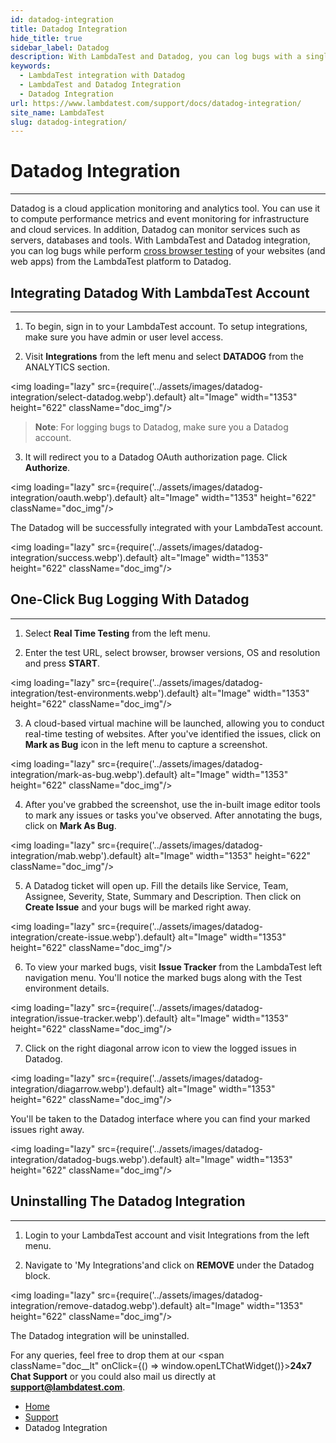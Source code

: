 ```yaml
---
id: datadog-integration
title: Datadog Integration
hide_title: true
sidebar_label: Datadog
description: With LambdaTest and Datadog, you can log bugs with a single click while performing cross-browser testing. Capture screenshots, highlight bugs, and send them directly from the LambdaTest platform to Datadog.
keywords:
  - LambdaTest integration with Datadog
  - LambdaTest and Datadog Integration
  - Datadog Integration
url: https://www.lambdatest.com/support/docs/datadog-integration/
site_name: LambdaTest
slug: datadog-integration/
---
```


<script type="application/ld+json"
      dangerouslySetInnerHTML={{ __html: JSON.stringify({
       "@context": "https://schema.org",
        "@type": "BreadcrumbList",
        "itemListElement": [{
          "@type": "ListItem",
          "position": 1,
          "name": "Home",
          "item": "https://www.lambdatest.com"
        },{
          "@type": "ListItem",
          "position": 2,
          "name": "Support",
          "item": "https://www.lambdatest.com/support/docs/"
        },{
          "@type": "ListItem",
          "position": 3,
          "name": "Datadog Integration",
          "item": "https://www.lambdatest.com/support/docs/datadog-integration/"
        }]
      })
    }}
></script>

# Datadog Integration
***

Datadog is a cloud application monitoring and analytics tool. You can use it to compute performance metrics and event monitoring for infrastructure and cloud services. In addition, Datadog can monitor services such as servers, databases and tools. With LambdaTest and Datadog integration, you can log bugs while perform [cross browser testing](https://www.lambdatest.com/) of your websites (and web apps) from the LambdaTest platform to Datadog.

## Integrating Datadog With LambdaTest Account
***

1. To begin, sign in to your LambdaTest account. To setup integrations, make sure you have admin or user level access.

2. Visit **Integrations** from the left menu and select **DATADOG** from the ANALYTICS section.

<img loading="lazy" src={require('../assets/images/datadog-integration/select-datadog.webp').default} alt="Image" width="1353" height="622"  className="doc_img"/>

>**Note**: For logging bugs to Datadog, make sure you a Datadog account.

3. It will redirect you to a Datadog OAuth authorization page. Click **Authorize**.

<img loading="lazy" src={require('../assets/images/datadog-integration/oauth.webp').default} alt="Image" width="1353" height="622"  className="doc_img"/>


The Datadog will be successfully integrated with your LambdaTest account.

<img loading="lazy" src={require('../assets/images/datadog-integration/success.webp').default} alt="Image" width="1353" height="622"  className="doc_img"/>


## One-Click Bug Logging With Datadog
***

1. Select **Real Time Testing** from the left menu.

2. Enter the test URL, select browser, browser versions, OS and resolution and press **START**.

<img loading="lazy" src={require('../assets/images/datadog-integration/test-environments.webp').default} alt="Image" width="1353" height="622"  className="doc_img"/>

3. A cloud-based virtual machine will be launched, allowing you to conduct real-time testing of websites. After you've identified the issues, click on **Mark as Bug** icon in the left menu to capture a screenshot.  

<img loading="lazy" src={require('../assets/images/datadog-integration/mark-as-bug.webp').default} alt="Image" width="1353" height="622"  className="doc_img"/>

4. After you've grabbed the screenshot, use the in-built image editor tools to mark any issues or tasks you've observed. After annotating the bugs, click on **Mark As Bug**.

<img loading="lazy" src={require('../assets/images/datadog-integration/mab.webp').default} alt="Image" width="1353" height="622"  className="doc_img"/>

5. A Datadog ticket will open up. Fill the details like Service, Team, Assignee, Severity, State, Summary and Description. Then click on **Create Issue** and your bugs will be marked right away.

<img loading="lazy" src={require('../assets/images/datadog-integration/create-issue.webp').default} alt="Image" width="1353" height="622"  className="doc_img"/>


6. To view your marked bugs, visit **Issue Tracker** from the LambdaTest left navigation menu. You'll notice the marked bugs along with the Test environment details.

<img loading="lazy" src={require('../assets/images/datadog-integration/issue-tracker.webp').default} alt="Image" width="1353" height="622"  className="doc_img"/>

7. Click on the right diagonal arrow icon to view the logged issues in Datadog. 

<img loading="lazy" src={require('../assets/images/datadog-integration/diagarrow.webp').default} alt="Image" width="1353" height="622"  className="doc_img"/>

You'll be taken to the Datadog interface where you can find your marked issues right away. 

<img loading="lazy" src={require('../assets/images/datadog-integration/datadog-bugs.webp').default} alt="Image" width="1353" height="622"  className="doc_img"/>

## Uninstalling The Datadog Integration
***

1. Login to your LambdaTest account and visit Integrations from the left menu.

2. Navigate to 'My Integrations'and click on **REMOVE** under the Datadog block.

<img loading="lazy" src={require('../assets/images/datadog-integration/remove-datadog.webp').default} alt="Image" width="1353" height="622"  className="doc_img"/>

The Datadog integration will be uninstalled.

>
For any queries, feel free to drop them at our <span className="doc__lt" onClick={() => window.openLTChatWidget()}>**24x7 Chat Support**</span> or you could also mail us directly at **[support@lambdatest.com](mailto:support@lambdatest.com)**.

<nav aria-label="breadcrumbs">
  <ul className="breadcrumbs">
    <li className="breadcrumbs__item">
      <a className="breadcrumbs__link" target="_self" href="https://www.lambdatest.com">
        Home
      </a>
    </li>
    <li className="breadcrumbs__item">
      <a className="breadcrumbs__link" target="_self" href="https://www.lambdatest.com/support/docs/">
        Support
      </a>
    </li>
    <li className="breadcrumbs__item breadcrumbs__item--active">
      <span className="breadcrumbs__link">
       Datadog Integration
      </span>
    </li>
  </ul>
</nav>








